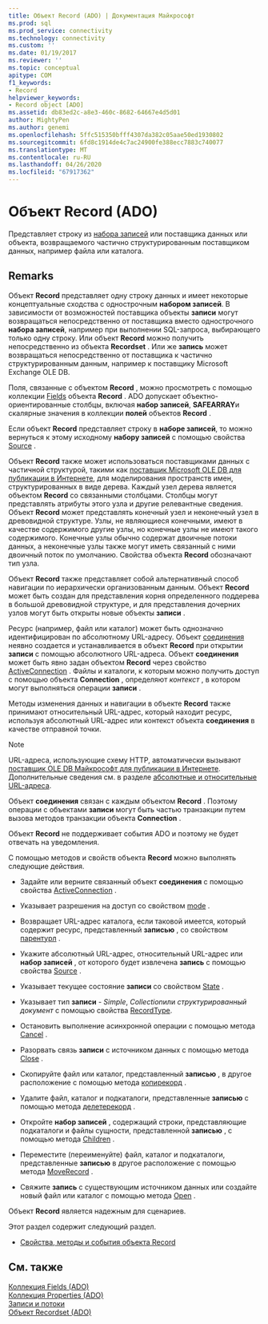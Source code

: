 ```yaml
---
title: Объект Record (ADO) | Документация Майкрософт
ms.prod: sql
ms.prod_service: connectivity
ms.technology: connectivity
ms.custom: ''
ms.date: 01/19/2017
ms.reviewer: ''
ms.topic: conceptual
apitype: COM
f1_keywords:
- Record
helpviewer_keywords:
- Record object [ADO]
ms.assetid: db83ed2c-a8e3-460c-8682-64667e4d5d01
author: MightyPen
ms.author: genemi
ms.openlocfilehash: 5ffc515350bfff4307da382c05aae50ed1930802
ms.sourcegitcommit: 6fd8c1914de4c7ac24900fe388ecc7883c740077
ms.translationtype: MT
ms.contentlocale: ru-RU
ms.lasthandoff: 04/26/2020
ms.locfileid: "67917362"
---
```

# <a name="record-object-ado"></a>Объект Record (ADO)
Представляет строку из [набора записей](../../../ado/reference/ado-api/recordset-object-ado.md) или поставщика данных или объекта, возвращаемого частично структурированным поставщиком данных, например файла или каталога.  
  
## <a name="remarks"></a>Remarks  
 Объект **Record** представляет одну строку данных и имеет некоторые концептуальные сходства с однострочным **набором записей**. В зависимости от возможностей поставщика объекты **записи** могут возвращаться непосредственно от поставщика вместо однострочного **набора записей**, например при выполнении SQL-запроса, выбирающего только одну строку. Или объект **Record** можно получить непосредственно из объекта **Recordset** . Или же **запись** может возвращаться непосредственно от поставщика к частично структурированным данным, например к поставщику Microsoft Exchange OLE DB.  
  
 Поля, связанные с объектом **Record** , можно просмотреть с помощью коллекции [Fields](../../../ado/reference/ado-api/fields-collection-ado.md) объекта **Record** . ADO допускает объектно-ориентированные столбцы, включая **набор записей**, **SAFEARRAY**и скалярные значения в коллекции **полей** объектов **Record** .  
  
 Если объект **Record** представляет строку в **наборе записей**, то можно вернуться к этому исходному **набору записей** с помощью свойства [Source](../../../ado/reference/ado-api/source-property-ado-record.md) .  
  
 Объект **Record** также может использоваться поставщиками данных с частичной структурой, такими как [поставщик Microsoft OLE DB для публикации в Интернете](../../../ado/guide/appendixes/microsoft-ole-db-provider-for-internet-publishing.md), для моделирования пространств имен, структурированных в виде дерева. Каждый узел дерева является объектом **Record** со связанными столбцами. Столбцы могут представлять атрибуты этого узла и другие релевантные сведения. Объект **Record** может представлять конечный узел и неконечный узел в древовидной структуре. Узлы, не являющиеся конечными, имеют в качестве содержимого другие узлы, но конечные узлы не имеют такого содержимого. Конечные узлы обычно содержат двоичные потоки данных, а неконечные узлы также могут иметь связанный с ними двоичный поток по умолчанию. Свойства объекта **Record** обозначают тип узла.  
  
 Объект **Record** также представляет собой альтернативный способ навигации по иерархически организованным данным. Объект **Record** может быть создан для представления корня определенного поддерева в большой древовидной структуре, и для представления дочерних узлов могут быть открыты новые объекты **записи** .  
  
 Ресурс (например, файл или каталог) может быть однозначно идентифицирован по абсолютному URL-адресу. Объект [соединения](../../../ado/reference/ado-api/connection-object-ado.md) неявно создается и устанавливается в объект **Record** при открытии **записи** с помощью абсолютного URL-адреса. Объект **соединения** может быть явно задан объектом **Record** через свойство [ActiveConnection](../../../ado/reference/ado-api/activeconnection-property-ado.md) . Файлы и каталоги, к которым можно получить доступ с помощью объекта **Connection** , определяют *контекст* , в котором могут выполняться операции **записи** .  
  
 Методы изменения данных и навигации в объекте **Record** также принимают относительный URL-адрес, который находит ресурс, используя абсолютный URL-адрес или контекст объекта **соединения** в качестве отправной точки.  
  
> [!NOTE]
>  URL-адреса, использующие схему HTTP, автоматически вызывают [поставщик OLE DB Майкрософт для публикации в Интернете](../../../ado/guide/appendixes/microsoft-ole-db-provider-for-internet-publishing.md). Дополнительные сведения см. в разделе [абсолютные и относительные URL-адреса](../../../ado/guide/data/absolute-and-relative-urls.md).  
  
 Объект **соединения** связан с каждым объектом **Record** . Поэтому операции с объектами **записи** могут быть частью транзакции путем вызова методов транзакции объекта **Connection** .  
  
 Объект **Record** не поддерживает события ADO и поэтому не будет отвечать на уведомления.  
  
 С помощью методов и свойств объекта **Record** можно выполнять следующие действия.  
  
-   Задайте или верните связанный объект **соединения** с помощью свойства [ActiveConnection](../../../ado/reference/ado-api/activeconnection-property-ado.md) .  
  
-   Указывает разрешения на доступ со свойством [mode](../../../ado/reference/ado-api/mode-property-ado.md) .  
  
-   Возвращает URL-адрес каталога, если таковой имеется, который содержит ресурс, представленный **записью** , со свойством [парентурл](../../../ado/reference/ado-api/parenturl-property-ado.md) .  
  
-   Укажите абсолютный URL-адрес, относительный URL-адрес или **набор записей** , от которого будет извлечена **запись** с помощью свойства [Source](../../../ado/reference/ado-api/source-property-ado-record.md) .  
  
-   Указывает текущее состояние **записи** со свойством [State](../../../ado/reference/ado-api/state-property-ado.md) .  
  
-   Указывает тип **записи** - *Simple*, *Collection*или *структурированный документ* с помощью свойства [RecordType](../../../ado/reference/ado-api/recordtype-property-ado.md).  
  
-   Остановить выполнение асинхронной операции с помощью метода [Cancel](../../../ado/reference/ado-api/cancel-method-ado.md) .  
  
-   Разорвать связь **записи** с источником данных с помощью метода [Close](../../../ado/reference/ado-api/close-method-ado.md) .  
  
-   Скопируйте файл или каталог, представленный **записью** , в другое расположение с помощью метода [копирекорд](../../../ado/reference/ado-api/copyrecord-method-ado.md) .  
  
-   Удалите файл, каталог и подкаталоги, представленные **записью** с помощью метода [делетерекорд](../../../ado/reference/ado-api/deleterecord-method-ado.md) .  
  
-   Откройте **набор записей** , содержащий строки, представляющие подкаталоги и файлы сущности, представленной **записью** , с помощью метода [Children](../../../ado/reference/ado-api/getchildren-method-ado.md) .  
  
-   Переместите (переименуйте) файл, каталог и подкаталоги, представленные **записью** в другое расположение с помощью метода [MoveRecord](../../../ado/reference/ado-api/moverecord-method-ado.md) .  
  
-   Свяжите **запись** с существующим источником данных или создайте новый файл или каталог с помощью метода [Open](../../../ado/reference/ado-api/open-method-ado-record.md) .  
  
 Объект **Record** является надежным для сценариев.  
  
 Этот раздел содержит следующий раздел.  
  
-   [Свойства, методы и события объекта Record](../../../ado/reference/ado-api/record-object-properties-methods-and-events.md)  
  
## <a name="see-also"></a>См. также  
 [Коллекция Fields (ADO)](../../../ado/reference/ado-api/fields-collection-ado.md)   
 [Коллекция Properties (ADO)](../../../ado/reference/ado-api/properties-collection-ado.md)   
 [Записи и потоки](../../../ado/guide/data/records-and-streams.md)   
 [Объект Recordset (ADO)](../../../ado/reference/ado-api/recordset-object-ado.md)
